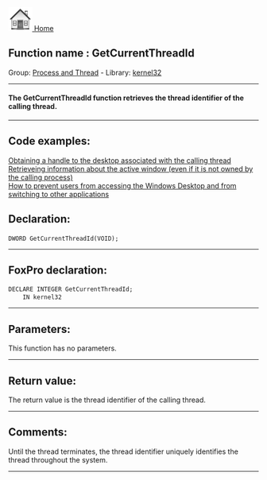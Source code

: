[<img src="../../images/home.png"> Home ](https://github.com/VFPX/Win32API)  

## Function name : GetCurrentThreadId
Group: [Process and Thread](../../functions_group.md#Process_and_Thread)  -  Library: [kernel32](../../Libraries.md#kernel32)  
***  


#### The GetCurrentThreadId function retrieves the thread identifier of the calling thread.
***  


## Code examples:
[Obtaining a handle to the desktop associated with the calling thread](../../samples/sample_239.md)  
[Retrieveing information about the active window (even if it is not owned by the calling process)](../../samples/sample_371.md)  
[How to prevent users from accessing the Windows Desktop and from switching to other applications](../../samples/sample_492.md)  

## Declaration:
```foxpro  
DWORD GetCurrentThreadId(VOID);  
```  
***  


## FoxPro declaration:
```foxpro  
DECLARE INTEGER GetCurrentThreadId;
	IN kernel32  
```  
***  


## Parameters:
This function has no parameters.  
***  


## Return value:
The return value is the thread identifier of the calling thread.  
***  


## Comments:
Until the thread terminates, the thread identifier uniquely identifies the thread throughout the system.  
  
***  

